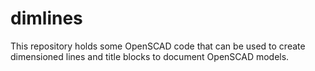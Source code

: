 # dimlines
This repository holds some OpenSCAD code that can be used to create dimensioned lines and title blocks to document OpenSCAD models.
